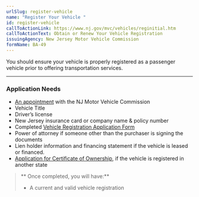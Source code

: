 ```yaml
---
urlSlug: register-vehicle
name: "Register Your Vehicle "
id: register-vehicle
callToActionLink: https://www.nj.gov/mvc/vehicles/reginitial.htm
callToActionText: Obtain or Renew Your Vehicle Registration
issuingAgency: New Jersey Motor Vehicle Commission
formName: BA-49
---
```


You should ensure your vehicle is properly registered as a passenger vehicle prior to offering transportation services.

---
### Application Needs

- [An appointment](https://telegov.njportal.com/njmvc/AppointmentWizard) with the NJ Motor Vehicle Commission
- Vehicle Title
- Driver’s license
- New Jersey insurance card or company name & policy number
- Completed [Vehicle Registration Application Form](https://www.nj.gov/mvc/pdf/vehicles/BA-49.pdf)
- Power of attorney if someone other than the purchaser is signing the documents
- Lien holder information and financing statement if the vehicle is leased or financed.
- [Application for Certificate of Ownership](https://www.state.nj.us/mvc/pdf/vehicles/luxtaxapp.pdf), if the vehicle is registered in another state

>** Once completed, you will have:**
>
>- A current and valid vehicle registration
